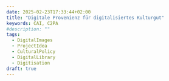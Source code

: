 ```yaml
---
date: 2025-02-23T17:33:44+02:00
title: "Digitale Provenienz für digitalisiertes Kulturgut"
keywords: CAI, C2PA
#description: ""
tags:
  - DigitalImages
  - ProjectIdea
  - CulturalPolicy
  - DigitalLibrary
  - Digitisation
draft: true
---
```

